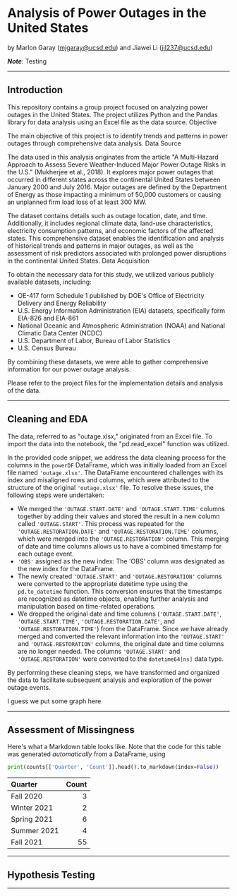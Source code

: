 # Analysis of Power Outages in the United States

by Marlon Garay (mjgaray@ucsd.edu) and Jiawei Li (jil237@ucsd.edu)

***Note***: Testing

---

## Introduction

This repository contains a group project focused on analyzing power outages in the United States. The project utilizes Python and the Pandas library for data analysis using an Excel file as the data source.
Objective

The main objective of this project is to identify trends and patterns in power outages through comprehensive data analysis.
Data Source

The data used in this analysis originates from the article "A Multi-Hazard Approach to Assess Severe Weather-Induced Major Power Outage Risks in the U.S." (Mukherjee et al., 2018). It explores major power outages that occurred in different states across the continental United States between January 2000 and July 2016. Major outages are defined by the Department of Energy as those impacting a minimum of 50,000 customers or causing an unplanned firm load loss of at least 300 MW.

The dataset contains details such as outage location, date, and time. Additionally, it includes regional climate data, land-use characteristics, electricity consumption patterns, and economic factors of the affected states. This comprehensive dataset enables the identification and analysis of historical trends and patterns in major outages, as well as the assessment of risk predictors associated with prolonged power disruptions in the continental United States.
Data Acquisition

To obtain the necessary data for this study, we utilized various publicly available datasets, including:

- OE-417 form Schedule 1 published by DOE's Office of Electricity Delivery and Energy Reliability
- U.S. Energy Information Administration (EIA) datasets, specifically form EIA-826 and EIA-861
- National Oceanic and Atmospheric Administration (NOAA) and National Climatic Data Center (NCDC)
- U.S. Department of Labor, Bureau of Labor Statistics
- U.S. Census Bureau

By combining these datasets, we were able to gather comprehensive information for our power outage analysis.

Please refer to the project files for the implementation details and analysis of the data.

---

## Cleaning and EDA

The data, referred to as "outage.xlsx," originated from an Excel file. To import the data into the notebook, the "pd.read_excel" function was utilized.

In the provided code snippet, we address the data cleaning process for the columns in the `powerDF` DataFrame, which was initially loaded from an Excel file named `'outage.xlsx'`. The DataFrame encountered challenges with its index and misaligned rows and columns, which were attributed to the structure of the original `'outage.xlsx'` file. To resolve these issues, the following steps were undertaken:

- We merged the `'OUTAGE.START.DATE'` and `'OUTAGE.START.TIME'` columns together by adding their values and stored the result in a new column called `'OUTAGE.START'`. This process was repeated for the `'OUTAGE.RESTORATION.DATE'` and `'OUTAGE.RESTORATION.TIME'` columns, which were merged into the `'OUTAGE.RESTORATION'` column. This merging of date and time columns allows us to have a combined timestamp for each outage event.
- `'OBS'` assigned as the new index: The 'OBS' column was designated as the new index for the DataFrame. 
- The newly created `'OUTAGE.START'` and `'OUTAGE.RESTORATION'` columns were converted to the appropriate datetime type using the `pd.to_datetime` function. This conversion ensures that the timestamps are recognized as datetime objects, enabling further analysis and manipulation based on time-related operations. 
- We dropped the original date and time columns (`'OUTAGE.START.DATE'`, `'OUTAGE.START.TIME'`, `'OUTAGE.RESTORATION.DATE'`, and `'OUTAGE.RESTORATION.TIME'`) from the DataFrame. Since we have already merged and converted the relevant information into the `'OUTAGE.START'` and `'OUTAGE.RESTORATION'` columns, the original date and time columns are no longer needed. The columns `'OUTAGE.START'` and `'OUTAGE.RESTORATION'` were converted to the `datetime64[ns]` data type.

By performing these cleaning steps, we have transformed and organized the data to facilitate subsequent analysis and exploration of the power outage events.

I guess we put some graph here

---

## Assessment of Missingness

Here's what a Markdown table looks like. Note that the code for this table was generated _automatically_ from a DataFrame, using

```py
print(counts[['Quarter', 'Count']].head().to_markdown(index=False))
```

| Quarter     |   Count |
|:------------|--------:|
| Fall 2020   |       3 |
| Winter 2021 |       2 |
| Spring 2021 |       6 |
| Summer 2021 |       4 |
| Fall 2021   |      55 |

---

## Hypothesis Testing


---
